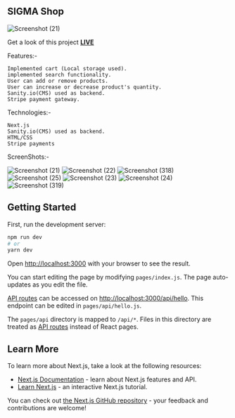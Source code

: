 ## SIGMA Shop

![Screenshot (21)](https://user-images.githubusercontent.com/73430123/198819145-1f82b2d4-991e-4015-a76c-9e78b9ef6a58.png)

Get a look of this project [**LIVE**](https://sigma-shop.vercel.app/)

Features:- 
```
Implemented cart (Local storage used).
implemented search functionality.
User can add or remove products.
User can increase or decrease product's quantity.
Sanity.io(CMS) used as backend.
Stripe payment gateway.
```
Technologies:- 
```
Next.js
Sanity.io(CMS) used as backend.
HTML/CSS
Stripe payments
```

ScreenShots:-

![Screenshot (21)](https://user-images.githubusercontent.com/73430123/198819145-1f82b2d4-991e-4015-a76c-9e78b9ef6a58.png)
![Screenshot (22)](https://user-images.githubusercontent.com/73430123/198819225-f1e836ee-c34f-4a69-ab39-097f190ede41.png)
![Screenshot (318)](https://github.com/Kunal-ryfl/Sanity_Ecommerce/assets/73430123/e5f06cac-5f11-4f6c-86ea-177aace28d46)
![Screenshot (25)](https://user-images.githubusercontent.com/73430123/198819275-7ec9525a-b566-4e7b-b12f-d81ca17131b5.png)
![Screenshot (23)](https://user-images.githubusercontent.com/73430123/198819230-9da49a26-0a74-477e-b57e-a5aed6b04a0f.png)
![Screenshot (24)](https://user-images.githubusercontent.com/73430123/198819233-9200930a-6958-49b7-9040-4916f056e0a4.png)
![Screenshot (319)](https://github.com/Kunal-ryfl/Sanity_Ecommerce/assets/73430123/7b5f7b52-2ef4-4cb1-9b82-b75f62620bcc)


## Getting Started

First, run the development server:

```bash
npm run dev
# or
yarn dev
```

Open [http://localhost:3000](http://localhost:3000) with your browser to see the result.

You can start editing the page by modifying `pages/index.js`. The page auto-updates as you edit the file.

[API routes](https://nextjs.org/docs/api-routes/introduction) can be accessed on [http://localhost:3000/api/hello](http://localhost:3000/api/hello). This endpoint can be edited in `pages/api/hello.js`.

The `pages/api` directory is mapped to `/api/*`. Files in this directory are treated as [API routes](https://nextjs.org/docs/api-routes/introduction) instead of React pages.

## Learn More

To learn more about Next.js, take a look at the following resources:

- [Next.js Documentation](https://nextjs.org/docs) - learn about Next.js features and API.
- [Learn Next.js](https://nextjs.org/learn) - an interactive Next.js tutorial.

You can check out [the Next.js GitHub repository](https://github.com/vercel/next.js/) - your feedback and contributions are welcome!

